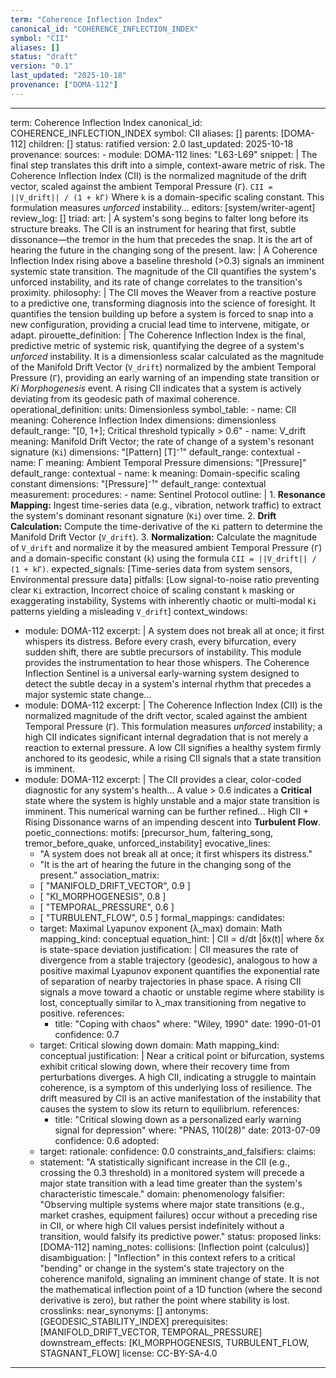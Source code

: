 ```yaml
---
term: "Coherence Inflection Index"
canonical_id: "COHERENCE_INFLECTION_INDEX"
symbol: "CII"
aliases: []
status: "draft"
version: "0.1"
last_updated: "2025-10-18"
provenance: ["DOMA-112"]
---
```


---
term: Coherence Inflection Index
canonical_id: COHERENCE_INFLECTION_INDEX
symbol: CII
aliases: []
parents: [DOMA-112]
children: []
status: ratified
version: 2.0
last_updated: 2025-10-18
provenance:
  sources:
    - module: DOMA-112
      lines: "L63-L69"
      snippet: |
        The final step translates this drift into a simple, context-aware metric of risk. The Coherence Inflection Index (CII) is the normalized magnitude of the drift vector, scaled against the ambient Temporal Pressure (`Γ`).
        `CII = ||V_drift|| / (1 + kΓ)`
        Where `k` is a domain-specific scaling constant. This formulation measures *unforced* instability...
  editors: [system/writer-agent]
  review_log: []
triad:
  art: |
    A system's song begins to falter long before its structure breaks. The CII is an instrument for hearing that first, subtle dissonance—the tremor in the hum that precedes the snap. It is the art of hearing the future in the changing song of the present.
  law: |
    A Coherence Inflection Index rising above a baseline threshold (>0.3) signals an imminent systemic state transition. The magnitude of the CII quantifies the system's unforced instability, and its rate of change correlates to the transition's proximity.
  philosophy: |
    The CII moves the Weaver from a reactive posture to a predictive one, transforming diagnosis into the science of foresight. It quantifies the tension building up before a system is forced to snap into a new configuration, providing a crucial lead time to intervene, mitigate, or adapt.
pirouette_definition: |
  The Coherence Inflection Index is the final, predictive metric of systemic risk, quantifying the degree of a system's *unforced* instability. It is a dimensionless scalar calculated as the magnitude of the Manifold Drift Vector (`V_drift`) normalized by the ambient Temporal Pressure (`Γ`), providing an early warning of an impending state transition or *Ki Morphogenesis* event. A rising CII indicates that a system is actively deviating from its geodesic path of maximal coherence.
operational_definition:
  units: Dimensionless
  symbol_table:
    - name: CII
      meaning: Coherence Inflection Index
      dimensions: dimensionless
      default_range: "[0, 1+]; Critical threshold typically > 0.6"
    - name: V_drift
      meaning: Manifold Drift Vector; the rate of change of a system's resonant signature (`Ki`)
      dimensions: "[Pattern] [T]⁻¹"
      default_range: contextual
    - name: Γ
      meaning: Ambient Temporal Pressure
      dimensions: "[Pressure]"
      default_range: contextual
    - name: k
      meaning: Domain-specific scaling constant
      dimensions: "[Pressure]⁻¹"
      default_range: contextual
  measurement:
    procedures:
      - name: Sentinel Protocol
        outline: |
          1.  **Resonance Mapping:** Ingest time-series data (e.g., vibration, network traffic) to extract the system's dominant resonant signature (`Ki`) over time.
          2.  **Drift Calculation:** Compute the time-derivative of the `Ki` pattern to determine the Manifold Drift Vector (`V_drift`).
          3.  **Normalization:** Calculate the magnitude of `V_drift` and normalize it by the measured ambient Temporal Pressure (`Γ`) and a domain-specific constant (`k`) using the formula `CII = ||V_drift|| / (1 + kΓ)`.
        expected_signals: [Time-series data from system sensors, Environmental pressure data]
        pitfalls: [Low signal-to-noise ratio preventing clear `Ki` extraction, Incorrect choice of scaling constant `k` masking or exaggerating instability, Systems with inherently chaotic or multi-modal `Ki` patterns yielding a misleading `V_drift`]
context_windows:
  - module: DOMA-112
    excerpt: |
      A system does not break all at once; it first whispers its distress. Before every crash, every bifurcation, every sudden shift, there are subtle precursors of instability. This module provides the instrumentation to hear those whispers. The Coherence Inflection Sentinel is a universal early-warning system designed to detect the subtle decay in a system's internal rhythm that precedes a major systemic state change...
  - module: DOMA-112
    excerpt: |
      The Coherence Inflection Index (CII) is the normalized magnitude of the drift vector, scaled against the ambient Temporal Pressure (`Γ`). This formulation measures *unforced* instability; a high CII indicates significant internal degradation that is not merely a reaction to external pressure. A low CII signifies a healthy system firmly anchored to its geodesic, while a rising CII signals that a state transition is imminent.
  - module: DOMA-112
    excerpt: |
      The CII provides a clear, color-coded diagnostic for any system's health... A value > 0.6 indicates a **Critical** state where the system is highly unstable and a major state transition is imminent. This numerical warning can be further refined... High CII + Rising Dissonance warns of an impending descent into **Turbulent Flow**.
poetic_connections:
  motifs: [precursor_hum, faltering_song, tremor_before_quake, unforced_instability]
  evocative_lines:
    - "A system does not break all at once; it first whispers its distress."
    - "It is the art of hearing the future in the changing song of the present."
  association_matrix:
    - [ "MANIFOLD_DRIFT_VECTOR", 0.9 ]
    - [ "KI_MORPHOGENESIS", 0.8 ]
    - [ "TEMPORAL_PRESSURE", 0.6 ]
    - [ "TURBULENT_FLOW", 0.5 ]
formal_mappings:
  candidates:
    - target: Maximal Lyapunov exponent (λ_max)
      domain: Math
      mapping_kind: conceptual
      equation_hint: |
        CII ∝ d/dt |δx(t)| where δx is state-space deviation
      justification: |
        CII measures the rate of divergence from a stable trajectory (geodesic), analogous to how a positive maximal Lyapunov exponent quantifies the exponential rate of separation of nearby trajectories in phase space. A rising CII signals a move toward a chaotic or unstable regime where stability is lost, conceptually similar to λ_max transitioning from negative to positive.
      references:
        - title: "Coping with chaos"
          where: "Wiley, 1990"
          date: 1990-01-01
      confidence: 0.7
    - target: Critical slowing down
      domain: Math
      mapping_kind: conceptual
      justification: |
        Near a critical point or bifurcation, systems exhibit critical slowing down, where their recovery time from perturbations diverges. A high CII, indicating a struggle to maintain coherence, is a symptom of this underlying loss of resilience. The drift measured by CII is an active manifestation of the instability that causes the system to slow its return to equilibrium.
      references:
        - title: "Critical slowing down as a personalized early warning signal for depression"
          where: "PNAS, 110(28)"
          date: 2013-07-09
      confidence: 0.6
  adopted:
    - target:
      rationale:
      confidence: 0.0
constraints_and_falsifiers:
  claims:
    - statement: "A statistically significant increase in the CII (e.g., crossing the 0.3 threshold) in a monitored system will precede a major state transition with a lead time greater than the system's characteristic timescale."
      domain: phenomenology
      falsifier: "Observing multiple systems where major state transitions (e.g., market crashes, equipment failures) occur without a preceding rise in CII, or where high CII values persist indefinitely without a transition, would falsify its predictive power."
      status: proposed
      links: [DOMA-112]
naming_notes:
  collisions: [Inflection point (calculus)]
  disambiguation: |
    "Inflection" in this context refers to a critical "bending" or change in the system's state trajectory on the coherence manifold, signaling an imminent change of state. It is not the mathematical inflection point of a 1D function (where the second derivative is zero), but rather the point where stability is lost.
crosslinks:
  near_synonyms: []
  antonyms: [GEODESIC_STABILITY_INDEX]
  prerequisites: [MANIFOLD_DRIFT_VECTOR, TEMPORAL_PRESSURE]
  downstream_effects: [KI_MORPHOGENESIS, TURBULENT_FLOW, STAGNANT_FLOW]
license: CC-BY-SA-4.0
---